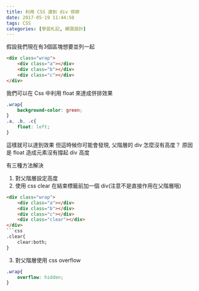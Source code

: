 ```yaml
---
title: 利用 CSS 達到 div 併排
date: 2017-05-19 11:44:58
tags: CSS
categories: [學習札記, 網頁設計]
---
```

假設我們現在有3個區塊想要並列一起
```html
<div class="wrap">
    <div class="a"></div>
    <div class="b"></div>
    <div class="c"></div>
</div>
```
我們可以在 Css 中利用 float 來達成併排效果
```css
.wrap{
    background-color: green;
}
.a, .b, .c{
    float: left;
}
```
這樣就可以達到效果
但這時候你可能會發現, 父階層的 div 怎麼沒有高度？
原因是 float 造成元素沒有撐起 div 高度

有三種方法解決
1. 對父階層設定高度
2. 使用 css clear
在結束標籤前加一個 div(注意不是直接作用在父階層哦)
```html
<div class="wrap">
    <div class="a"></div>
    <div class="b"></div>
    <div class="c"></div>
    <div class="clear"></div>
</div>
```css
.clear{
    clear:both;
}
```
3. 對父階層使用 css overflow
```css
.wrap{
    overflow: hidden;
}
```
